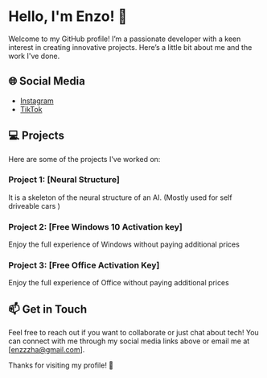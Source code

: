 # Hello, I'm Enzo! 👋

Welcome to my GitHub profile! I’m a passionate developer with a keen interest in creating innovative projects. Here’s a little bit about me and the work I've done.

## 🌐 Social Media

- [Instagram](https://www.instagram.com/enzzz.h)
- [TikTok](https://www.tiktok.com/@enzzz.h)

## 💻 Projects

Here are some of the projects I've worked on:

### Project 1: [Neural Structure]
It is a skeleton of the neural structure of an AI. (Mostly used for self driveable cars )
### Project 2: [Free Windows 10 Activation key]
Enjoy the full experience of Windows without paying additional prices
### Project 3: [Free Office Activation Key]
Enjoy the full experience of Office without paying additional prices 
## 📫 Get in Touch

Feel free to reach out if you want to collaborate or just chat about tech! You can connect with me through my social media links above or email me at [enzzzha@gmail.com].

Thanks for visiting my profile! 🚀

